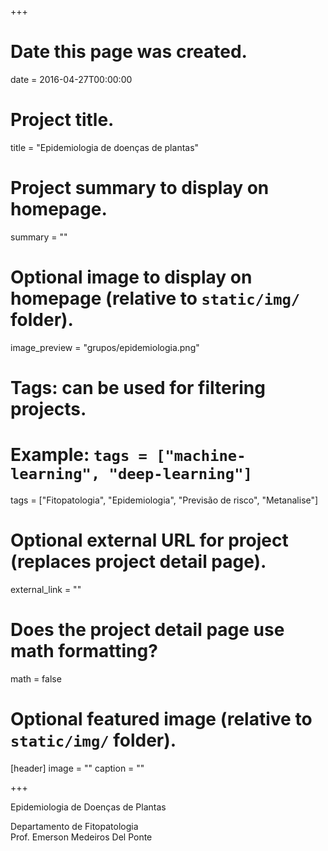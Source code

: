 +++
# Date this page was created.
date = 2016-04-27T00:00:00

# Project title.
title = "Epidemiologia de doenças de plantas"

# Project summary to display on homepage.
summary = ""

# Optional image to display on homepage (relative to `static/img/` folder).
image_preview = "grupos/epidemiologia.png"

# Tags: can be used for filtering projects.
# Example: `tags = ["machine-learning", "deep-learning"]`
tags = ["Fitopatologia", "Epidemiologia", "Previsão de risco", "Metanalise"]

# Optional external URL for project (replaces project detail page).
external_link = ""

# Does the project detail page use math formatting?
math = false

# Optional featured image (relative to `static/img/` folder).
[header]
image = ""
caption = ""

+++

Epidemiologia de Doenças de Plantas

Departamento de Fitopatologia  
Prof. Emerson Medeiros Del Ponte
 